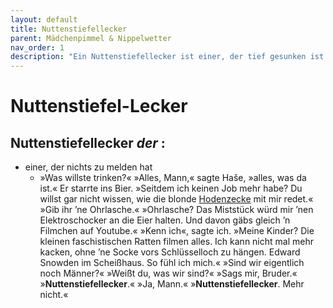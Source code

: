 ```yaml
---
layout: default
title: Nuttenstiefellecker
parent: Mädchenpimmel & Nippelwetter
nav_order: 1
description: "Ein Nuttenstiefellecker ist einer, der tief gesunken ist und nichts mehr zu melden hat."
---
```


# Nuttenstiefel-Lecker

## Nuttenstiefellecker *der* :

- einer, der nichts zu melden hat
  - »Was willste trinken?« »Alles, Mann,« sagte Haše, »alles, was da ist.« Er starrte ins Bier. »Seitdem ich keinen Job mehr habe? Du willst gar nicht wissen, wie die blonde [Hodenzecke](../gh/hodenzecke.md) mit mir redet.« »Gib ihr ’ne Ohrlasche.« »Ohrlasche? Das Miststück würd mir ’nen Elektroschocker an die Eier halten. Und davon gäbs gleich ’n Filmchen auf Youtube.« »Kenn ich«, sagte ich. »Meine Kinder? Die kleinen faschistischen Ratten filmen alles. Ich kann nicht mal mehr kacken, ohne ’ne Socke vors Schlüsselloch zu hängen. Edward Snowden im Scheißhaus. So fühl ich mich.« »Sind wir eigentlich noch Männer?« »Weißt du, was wir sind?« »Sags mir, Bruder.« »**Nuttenstiefellecker**.« »Ja, Mann.« »**Nuttenstiefellecker**. Mehr nicht.«
